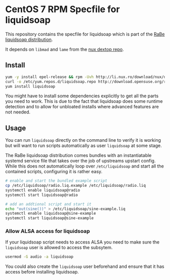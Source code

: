 # CentOS 7 RPM Specfile for liquidsoap

This repository contains the specfile for liquidsoap which is part of the [RaBe liquidsoap distribution](https://build.opensuse.org/project/show/home:radiorabe:liquidsoap).

It depends on `libmad` and `lame` from the [nux dextop repo](http://li.nux.ro/repos.html).

## Install

```bash
yum -y install epel-release && rpm -Uvh http://li.nux.ro/download/nux/dextop/el7/x86_64/nux-dextop-release-0-5.el7.nux.noarch.rpm
curl -o /etc/yum.repos.d/liquidsoap.repo http://download.opensuse.org/repositories/home:/radiorabe:/liquidsoap/CentOS_7/home:radiorabe:liquidsoap.repo
yum install liquidsoap
```

You might have to install some dependencies explicitly to get all the parts you need to work. This is due to the fact that liquidsoap does some runtime detection
and to allow for unbloated installs where advanced features are not needed.

## Usage

You can run `liquidsoap` directly on the command line to verify it is working but will want to run scripts automatically as user `liquidsoap` at some stage.

The RaBe liquidsoap distribution comes bundles with an instantiatable systemd service file that takes over the job of upstreams upstart config. While this
does not automatically loop over `/etc/liquidsoap` and start all the contained scripts, configuring it is rather easy.

```bash
# enable and start the bundled example script
cp /etc/liquidsoap/radio.liq.example /etc/liquidsoap/radio.liq
systemctl enable liquidsoap@radio
systemctl start liquidsoap@radio

# add an addtional script and start it
echo "out(sine())" > /etc/liquidsoap/sine-example.liq
systemctl enable liquidsoap@sine-example
systemctl start liquidsoap@sine-example
```

### Allow ALSA access for liquidsoap

If your liquidsoap script needs to access ALSA you need to make sure the `liquidsoap` user is allowed to access the subsytem.

```bash
usermod -G audio -a liquidsoap
```

You could also create the `liquidsoap` user beforehand and ensure that it has access before installing liquidsoap.
